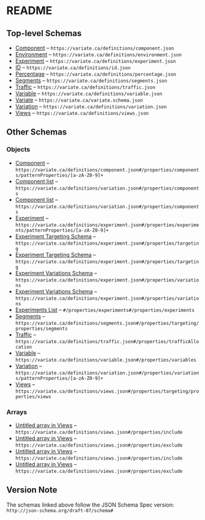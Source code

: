# README

## Top-level Schemas

-   [Component](./component.md "Component ID along with its list of attributes") – `https://variate.ca/definitions/component.json`
-   [Environment](./status.md "Represent the environment of an experiment") – `https://variate.ca/definitions/environment.json`
-   [Experiment](./experiment.md "The experiment object contains the experiment ID, name, status, targeting information and list of variations included in this experiment") – `https://variate.ca/definitions/experiment.json`
-   [ID](./id.md "Identifier type used within Variate") – `https://variate.ca/definitions/id.json`
-   [Percentage](./percentage.md "Percentage value type") – `https://variate.ca/definitions/percentage.json`
-   [Segments](./segments.md "Segments are defined using JSON logic (see http&#x3A;//jsonlogic") – `https://variate.ca/definitions/segments.json`
-   [Traffic](./traffic.md "The traffic object contains a minimum and maximum percentage of traffic") – `https://variate.ca/definitions/traffic.json`
-   [Variable](./variable.md "Key/value pair representing a variable, usually children of components") – `https://variate.ca/definitions/variable.json`
-   [Variate](./variate.md "JSON Schema to define how the Variate config") – `https://variate.ca/variate.schema.json`
-   [Variation](./variation.md "The variation object contains the variation ID, traffic allocation information and the list of components for this variation") – `https://variate.ca/definitions/variation.json`
-   [Views](./views.md "The views object contains two arrays: include and exclude") – `https://variate.ca/definitions/views.json`

## Other Schemas

### Objects

-   [Component](./variation-properties-component-list-patternproperties-component.md "Component ID along with its list of attributes") – `https://variate.ca/definitions/component.json#/properties/components/patternProperties/[a-zA-Z0-9]+`
-   [Component list](./variation-properties-component-list.md) – `https://variate.ca/definitions/variation.json#/properties/components`
-   [Component list](./variation-properties-component-list.md) – `https://variate.ca/definitions/variation.json#/properties/components`
-   [Experiment](./variate-properties-experiments-list-patternproperties-experiment.md "The experiment object contains the experiment ID, name, status, targeting information and list of variations included in this experiment") – `https://variate.ca/definitions/experiment.json#/properties/experiments/patternProperties/[a-zA-Z0-9]+`
-   [Experiment Targeting Schema](./experiment-properties-experiment-targeting-schema.md) – `https://variate.ca/definitions/experiment.json#/properties/targeting`
-   [Experiment Targeting Schema](./experiment-properties-experiment-targeting-schema.md) – `https://variate.ca/definitions/experiment.json#/properties/targeting`
-   [Experiment Variations Schema](./experiment-properties-experiment-variations-schema.md) – `https://variate.ca/definitions/experiment.json#/properties/variations`
-   [Experiment Variations Schema](./experiment-properties-experiment-variations-schema.md) – `https://variate.ca/definitions/experiment.json#/properties/variations`
-   [Experiments List](./variate-properties-experiments-list.md) – `#/properties/experiments#/properties/experiments`
-   [Segments](./experiment-properties-experiment-targeting-schema-properties-segments.md "Segments are defined using JSON logic (see http&#x3A;//jsonlogic") – `https://variate.ca/definitions/segments.json#/properties/targeting/properties/segments`
-   [Traffic](./variation-properties-traffic.md "The traffic object contains a minimum and maximum percentage of traffic") – `https://variate.ca/definitions/traffic.json#/properties/trafficAllocation`
-   [Variable](./component-properties-variable.md "Key/value pair representing a variable, usually children of components") – `https://variate.ca/definitions/variable.json#/properties/variables`
-   [Variation](./experiment-properties-experiment-variations-schema-patternproperties-variation.md "The variation object contains the variation ID, traffic allocation information and the list of components for this variation") – `https://variate.ca/definitions/variation.json#/properties/variations/patternProperties/[a-zA-Z0-9]+`
-   [Views](./experiment-properties-experiment-targeting-schema-properties-views.md "The views object contains two arrays: include and exclude") – `https://variate.ca/definitions/views.json#/properties/targeting/properties/views`

### Arrays

-   [Untitled array in Views](./views-properties-include.md) – `https://variate.ca/definitions/views.json#/properties/include`
-   [Untitled array in Views](./views-properties-exclude.md) – `https://variate.ca/definitions/views.json#/properties/exclude`
-   [Untitled array in Views](./views-properties-include.md) – `https://variate.ca/definitions/views.json#/properties/include`
-   [Untitled array in Views](./views-properties-exclude.md) – `https://variate.ca/definitions/views.json#/properties/exclude`

## Version Note

The schemas linked above follow the JSON Schema Spec version: `http://json-schema.org/draft-07/schema#`
